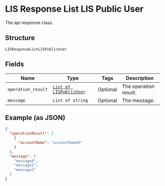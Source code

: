 
# LIS Response List LIS Public User

The api response class.

## Structure

`LISResponseListLISPublicUser`

## Fields

| Name | Type | Tags | Description |
|  --- | --- | --- | --- |
| `operation_result` | [`List of LISPublicUser`](../../doc/models/lis-public-user.md) | Optional | The operation result. |
| `message` | `List of string` | Optional | The message. |

## Example (as JSON)

```json
{
  "operationResult": [
    {
      "accountName": "accountName0"
    }
  ],
  "message": [
    "message0",
    "message1",
    "message2"
  ]
}
```

